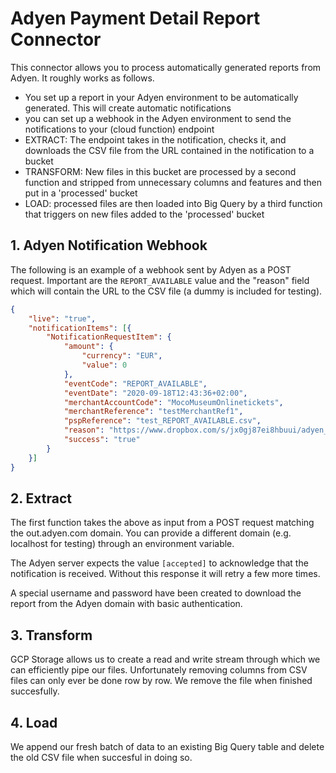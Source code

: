 # Adyen Payment Detail Report Connector
This connector allows you to process automatically generated reports from Adyen. It roughly works as follows.
* You set up a report in your Adyen environment to be automatically generated. This will create automatic notifications
* you can set up a webhook in the Adyen environment to send the notifications to your (cloud function) endpoint
* EXTRACT: The endpoint takes in the notification, checks it, and downloads the CSV file from the URL contained in the notification to a bucket
* TRANSFORM: New files in this bucket are processed by a second function and stripped from unnecessary columns and features and then put in a 'processed' bucket
* LOAD: processed files are then loaded into Big Query by a third function that triggers on new files added to the 'processed' bucket

## 1. Adyen Notification Webhook
The following is an example of a webhook sent by Adyen as a POST request. Important are the `REPORT_AVAILABLE` value and the "reason" field which will contain the URL to the CSV file (a dummy is included for testing).
```JSON
{
    "live": "true",
    "notificationItems": [{
        "NotificationRequestItem": {
            "amount": {
                "currency": "EUR",
                "value": 0
            },
            "eventCode": "REPORT_AVAILABLE",
            "eventDate": "2020-09-18T12:43:36+02:00",
            "merchantAccountCode": "MocoMuseumOnlinetickets",
            "merchantReference": "testMerchantRef1",
            "pspReference": "test_REPORT_AVAILABLE.csv",
            "reason": "https://www.dropbox.com/s/jx0gj87ei8hbuui/adyen_dummy.csv",
            "success": "true"
        }
    }]
}
```

## 2. Extract
The first function takes the above as input from a POST request matching the out.adyen.com domain. You can provide a different domain (e.g. localhost for testing) through an environment variable.

The Adyen server expects the value `[accepted]` to acknowledge that the notification is received. Without this response it will retry a few more times.

A special username and password have been created to download the report from the Adyen domain with basic authentication.

## 3. Transform
GCP Storage allows us to create a read and write stream through which we can efficiently pipe our files. Unfortunately removing columns from CSV files can only ever be done row by row. We remove the file when finished succesfully.

## 4. Load
We append our fresh batch of data to an existing Big Query table and delete the old CSV file when succesful in doing so.
